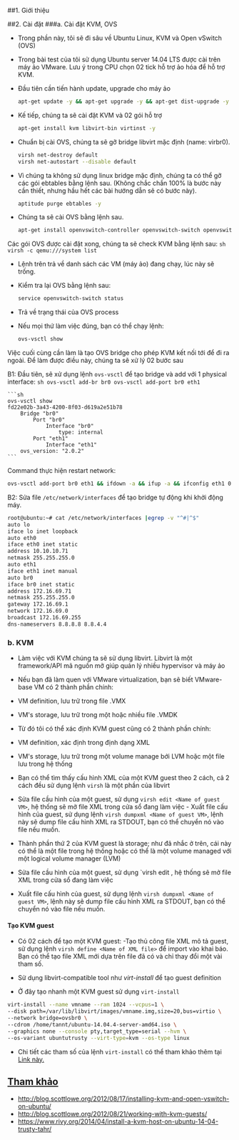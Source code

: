 ﻿##1. Giới thiệu
<ul></ul>
<ul></ul>
<ul></ul>

##2. Cài đặt
###a. Cài đặt KVM, OVS

- Trong phần này, tôi sẽ đi sâu về Ubuntu Linux, KVM và Open vSwitch (OVS)
- Trong bài test của tôi sử dụng Ubuntu server 14.04 LTS được cài trên máy ảo VMware. Lưu ý trong CPU chọn 02 tick hỗ trợ ảo hóa để hỗ trợ KVM. 
- Đầu tiên cần tiến hành update, upgrade cho máy ảo
	```sh
	apt-get update -y && apt-get upgrade -y && apt-get dist-upgrade -y
	```

- Kế tiếp, chúng ta sẽ cài đặt KVM và 02 gói hỗ trợ
	```sh
	apt-get install kvm libvirt-bin virtinst -y
	```

- Chuẩn bị cài OVS, chúng ta sẽ gỡ bridge libvirt mặc định (name: virbr0).	
	```sh
	virsh net-destroy default
	virsh net-autostart --disable default
	```

- Vì chúng ta không sử dụng linux bridge mặc định, chúng ta có thể gỡ các gói ebtables bằng lệnh sau. (Không chắc chắn 100% là bước này cần thiết, nhưng hầu hết các bài 
hướng dẫn sẽ có bước này).
	```sh
	aptitude purge ebtables -y
	```

- Chúng ta sẽ cài OVS bằng lệnh sau.
	```sh
	apt-get install openvswitch-controller openvswitch-switch openvswitch-datapath-source -y
	```

Các gói OVS được cài đặt xong, chúng ta sẽ check KVM bằng lệnh sau:
	```sh
	virsh -c qemu:///system list
	```

- Lệnh trên trả về danh sách các VM (máy ảo) đang chạy, lúc này sẽ trống.
- Kiểm tra lại OVS bằng lệnh sau:
	```sh
	service openvswitch-switch status
	```

- Trả về trạng thái của OVS process
- Nếu mọi thứ làm việc đúng, bạn có thể chạy lệnh:
	```sh
	ovs-vsctl show
	```

Việc cuối cùng cần làm là tạo OVS bridge cho phép KVM kết nối tới để đi ra ngoài. Để làm được điều này, chúng ta sẽ xử lý 02 bước sau

B1: Đầu tiên, sẽ xử dụng lệnh `ovs-vsctl` để tạo bridge và add với 1 physical interface:
	```sh
	ovs-vsctl add-br br0
	ovs-vsctl add-port br0 eth1
	```

	```sh
	ovs-vsctl show
	fd22e02b-3a43-4200-8f03-d619a2e51b78
		Bridge "br0"
			Port "br0"
				Interface "br0"
					type: internal
			Port "eth1"
				Interface "eth1"
		ovs_version: "2.0.2"
	```

Command thực hiện restart network: 

```sh
ovs-vsctl add-port br0 eth1 && ifdown -a && ifup -a && ifconfig eth1 0 && route add default gw 172.16.69.1
```

B2: Sửa file `/etc/network/interfaces` để tạo bridge tự động khi khởi động máy.

```sh
root@ubuntu:~# cat /etc/network/interfaces |egrep -v "^#|^$"
auto lo
iface lo inet loopback
auto eth0
iface eth0 inet static
address 10.10.10.71
netmask 255.255.255.0
auto eth1
iface eth1 inet manual
auto br0
iface br0 inet static
address 172.16.69.71
netmask 255.255.255.0
gateway 172.16.69.1
network 172.16.69.0
broadcast 172.16.69.255
dns-nameservers 8.8.8.8 8.8.4.4
```

### b. KVM

- Làm việc với KVM chúng ta sẽ sử dụng libvirt. Libvirt là một framework/API mã nguồn mở giúp quản lý nhiều hypervisor và máy ảo

- Nếu bạn đã làm quen với VMware virtualization, bạn sẽ biết VMware-base VM có 2 thành phần chính:
 - VM definition, lưu trữ trong file .VMX
 - VM's storage, lưu trữ trong một hoặc nhiều file .VMDK

- Từ đó tôi có thể xác định KVM guest cũng có 2 thành phần chính:
 - VM definition, xác định trong định dạng XML
 - VM's storage, lưu trữ trong một volume manage bới LVM hoặc một file lưu trong hệ thống 
- Bạn có thể tìm thấy cấu hình XML của một KVM guest theo 2 cách, cả 2 cách đều sử dụng lệnh `virsh` là một phần của libvirt 
 - Sửa file cầu hình của một guest, sử dụng `virsh edit <Name of guest VM>`, hệ thống sẽ mở file XML trong cửa sổ đang làm việc - Xuất file cấu hình của guest, sử dụng lệnh `virsh dumpxml <Name of guest VM>`, lệnh này sẽ dump file cấu hình XML ra STDOUT, bạn có thể chuyển nó vào file nếu muốn.
- Thành phần thứ 2 của KVM guest là storage; như đã nhắc ở trên, cái này có thể là một file trong hệ thống hoặc có thể là một volume managed với một logical volume manager (LVM) 
 - Sửa file cầu hình của một guest, sử dụng `virsh edit <Name of guest VM>, hệ thống sẽ mở file XML trong cửa sổ đang làm việc
- Xuất file cấu hình của guest, sử dụng lệnh `virsh dumpxml <Name of guest VM>`, lệnh này sẽ dump file cấu hình XML ra STDOUT, bạn có thể chuyển nó vào file nếu muốn.

#### Tạo KVM guest
- Có 02 cách để tạo một KVM guest:
-Tạo thủ công file XML mô tả guest, sử dụng lệnh `virsh define <Name of XML file>` để import vào khai báo. Bạn có thể tạo file XML mới dựa trên file đã có và chỉ thay đổi một vài tham số. 
- Sử dụng libvirt-compatible tool như <i>virt-install</i> để tạo guest definition

- Ở đây tạo nhanh một KVM guest sử dụng `virt-install`

```sh
virt-install --name vmname --ram 1024 --vcpus=1 \
--disk path=/var/lib/libvirt/images/vmname.img,size=20,bus=virtio \
--network bridge=ovsbr0 \
--cdrom /home/tannt/ubuntu-14.04.4-server-amd64.iso \
--graphics none --console pty,target_type=serial --hvm \
--os-variant ubuntutrusty --virt-type=kvm --os-type linux
```

- Chi tiết các tham số của lệnh ``virt-install`` có thể tham khảo thêm tại <a href="https://linux.die.net/man/1/virt-install">Link này.

## Tham khảo
- http://blog.scottlowe.org/2012/08/17/installing-kvm-and-open-vswitch-on-ubuntu/ 
- http://blog.scottlowe.org/2012/08/21/working-with-kvm-guests/
- https://www.rivy.org/2014/04/install-a-kvm-host-on-ubuntu-14-04-trusty-tahr/
